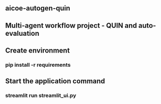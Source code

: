## aicoe-autogen-quin
## Multi-agent workflow project - QUIN and auto-evaluation

## Create environment
### pip install -r requirements


## Start the application command
### streamlit run streamlit_ui.py
